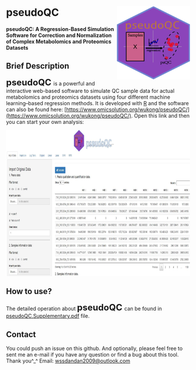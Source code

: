 # pseudoQC<img src="www/pseudoQC_original.jpg" align="right" height="200" width="200"/>
#### pseudoQC: A Regression-Based Simulation Software for Correction and Normalization of Complex Metabolomics and Proteomics Datasets

## Brief Description
**<font size='5'> pseudoQC </font>** is a powerful and interactive web-based software to simulate QC sample data for actual metabolomics and proteomics datasets using four different machine learning–based regression methods. It is developed with [R](https://www.r-project.org/) and the software can also be found here: [https://www.omicsolution.org/wukong/pseudoQC/](https://www.omicsolution.org/wukong/pseudoQC/). Open this link and then you can start your own analysis:

<img src="www/shouye.jpg" align="center" height="400" width="800"/>

## How to use?
The detailed operation about **<font size='5'> pseudoQC </font>** can be found in [pseudoQC.Supplementary.pdf](https://github.com/qade544/pseudoQC/blob/master/pseudoQC.Supplementary.pdf) file.

## Contact
You could push an issue on this github. And optionally, please feel free to sent me an e-mail if you have any question or find a bug about this tool. Thank you^_^
Email: wssdandan2009@outlook.com
